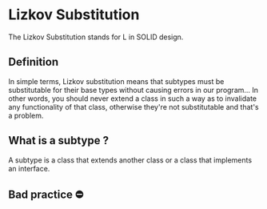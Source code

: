 # Lizkov Substitution

The Lizkov Substitution stands for L in SOLID design.

## Definition

In simple terms, Lizkov substitution means that subtypes must be substitutable for their base types without causing errors in our program... In other words, you should never extend a class in such a way as to invalidate any functionality of that class, otherwise they're not substitutable and that's a problem.

## What is a subtype ?

A subtype is a class that extends another class or a class that implements an interface. 

## Bad practice :no_entry: